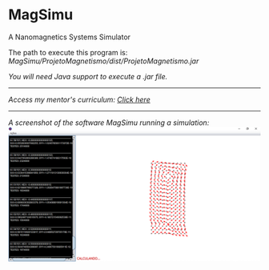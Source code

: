 # MagSimu
<p>A Nanomagnetics Systems Simulator</p>
<p>The path to execute this program is: <em>MagSimu/ProjetoMagnetismo/dist/ProjetoMagnetismo.jar <em> </p>
<p>You will need Java support to execute a .jar file. </p>
 <hr>
 <p>Access my mentor's curriculum: <a href="https://www.escavador.com/sobre/7180600/ana-lucia-dantas">Click here</a></p>
 <hr>

A screenshot of the software MagSimu running a simulation:
<img src="https://github.com/rodrigols-10/MagSimu/blob/main/2017-10-17%20(28).png?raw=true" alt="MagSimu runnning a simulation">
